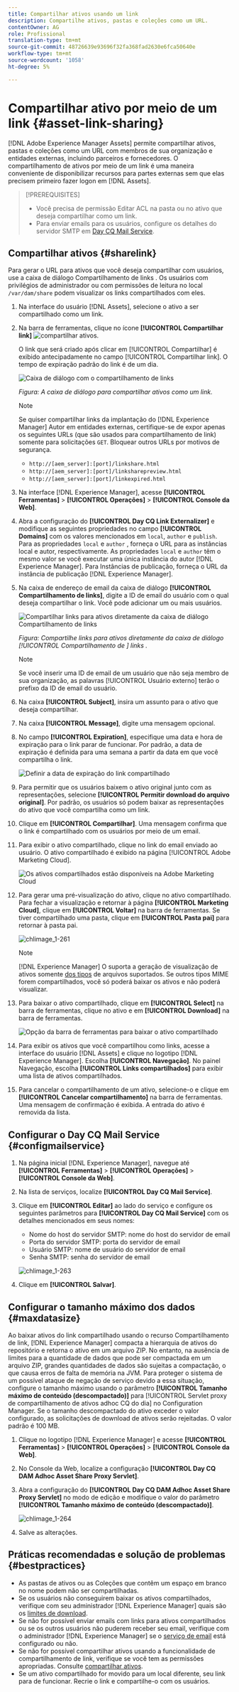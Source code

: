 ```yaml
---
title: Compartilhar ativos usando um link
description: Compartilhe ativos, pastas e coleções como um URL.
contentOwner: AG
role: Profissional
translation-type: tm+mt
source-git-commit: 48726639e93696f32fa368fad2630e6fca50640e
workflow-type: tm+mt
source-wordcount: '1058'
ht-degree: 5%

---
```



# Compartilhar ativo por meio de um link {#asset-link-sharing}

[!DNL Adobe Experience Manager Assets] permite compartilhar ativos, pastas e coleções como um URL com membros de sua organização e entidades externas, incluindo parceiros e fornecedores. O compartilhamento de ativos por meio de um link é uma maneira conveniente de disponibilizar recursos para partes externas sem que elas precisem primeiro fazer logon em [!DNL Assets].

>[!PREREQUISITES]
>
>* Você precisa de permissão Editar ACL na pasta ou no ativo que deseja compartilhar como um link.
>* Para enviar emails para os usuários, configure os detalhes do servidor SMTP em [Day CQ Mail Service](#configmailservice).


## Compartilhar ativos {#sharelink}

Para gerar o URL para ativos que você deseja compartilhar com usuários, use a caixa de diálogo Compartilhamento de links . Os usuários com privilégios de administrador ou com permissões de leitura no local `/var/dam/share` podem visualizar os links compartilhados com eles.

1. Na interface do usuário [!DNL Assets], selecione o ativo a ser compartilhado como um link.
1. Na barra de ferramentas, clique no ícone **[!UICONTROL Compartilhar link]** ![compartilhar ativos](assets/do-not-localize/assets_share.png).

   O link que será criado após clicar em [!UICONTROL Compartilhar] é exibido antecipadamente no campo [!UICONTROL Compartilhar link]. O tempo de expiração padrão do link é de um dia.

   ![Caixa de diálogo com o compartilhamento de links](assets/Link-sharing-dialog-box.png)

   *Figura: A caixa de diálogo para compartilhar ativos como um link.*

   >[!NOTE]
   >
   >Se quiser compartilhar links da implantação do [!DNL Experience Manager] Autor em entidades externas, certifique-se de expor apenas os seguintes URLs (que são usados para compartilhamento de link) somente para solicitações `GET`. Bloquear outros URLs por motivos de segurança.
   >
   >* `http://[aem_server]:[port]/linkshare.html`
   >* `http://[aem_server]:[port]/linksharepreview.html`
   >* `http://[aem_server]:[port]/linkexpired.html`


1. Na interface [!DNL Experience Manager], acesse **[!UICONTROL Ferramentas]** > **[!UICONTROL Operações]** > **[!UICONTROL Console da Web]**.

1. Abra a configuração do **[!UICONTROL Day CQ Link Externalizer]** e modifique as seguintes propriedades no campo **[!UICONTROL Domains]** com os valores mencionados em `local`, `author` e `publish`. Para as propriedades `local` e `author` , forneça o URL para as instâncias local e autor, respectivamente. As propriedades `local` e `author` têm o mesmo valor se você executar uma única instância do autor [!DNL Experience Manager]. Para Instâncias de publicação, forneça o URL da instância de publicação [!DNL Experience Manager].

1. Na caixa de endereço de email da caixa de diálogo **[!UICONTROL Compartilhamento de links]**, digite a ID de email do usuário com o qual deseja compartilhar o link. Você pode adicionar um ou mais usuários.

   ![Compartilhar links para ativos diretamente da caixa de diálogo Compartilhamento de links](assets/Asset-Sharing-LinkShareDialog.png)

   *Figura: Compartilhe links para ativos diretamente da caixa de diálogo  [!UICONTROL Compartilhamento de ] links .*

   >[!NOTE]
   >
   >Se você inserir uma ID de email de um usuário que não seja membro de sua organização, as palavras [!UICONTROL Usuário externo] terão o prefixo da ID de email do usuário.

1. Na caixa **[!UICONTROL Subject]**, insira um assunto para o ativo que deseja compartilhar.

1. Na caixa **[!UICONTROL Message]**, digite uma mensagem opcional.

1. No campo **[!UICONTROL Expiration]**, especifique uma data e hora de expiração para o link parar de funcionar. Por padrão, a data de expiração é definida para uma semana a partir da data em que você compartilha o link.

   ![Definir a data de expiração do link compartilhado](assets/Set-shared-link-expiration.png)

1. Para permitir que os usuários baixem o ativo original junto com as representações, selecione **[!UICONTROL Permitir download do arquivo original]**. Por padrão, os usuários só podem baixar as representações do ativo que você compartilha como um link.

1. Clique em **[!UICONTROL Compartilhar]**. Uma mensagem confirma que o link é compartilhado com os usuários por meio de um email.

1. Para exibir o ativo compartilhado, clique no link do email enviado ao usuário. O ativo compartilhado é exibido na página [!UICONTROL Adobe Marketing Cloud].

   ![Os ativos compartilhados estão disponíveis na Adobe Marketing Cloud](assets/chlimage_1-545.png)

1. Para gerar uma pré-visualização do ativo, clique no ativo compartilhado. Para fechar a visualização e retornar à página **[!UICONTROL Marketing Cloud]**, clique em **[!UICONTROL Voltar]** na barra de ferramentas. Se tiver compartilhado uma pasta, clique em **[!UICONTROL Pasta pai]** para retornar à pasta pai.

   ![chlimage_1-261](assets/chlimage_1-546.png)

   >[!NOTE]
   >
   >[!DNL Experience Manager] O suporta a geração de visualização de ativos somente  [dos tipos](/help/assets/assets-formats.md) de arquivos suportados. Se outros tipos MIME forem compartilhados, você só poderá baixar os ativos e não poderá visualizar.

1. Para baixar o ativo compartilhado, clique em **[!UICONTROL Select]** na barra de ferramentas, clique no ativo e em **[!UICONTROL Download]** na barra de ferramentas.

   ![Opção da barra de ferramentas para baixar o ativo compartilhado](assets/chlimage_1-547.png)

1. Para exibir os ativos que você compartilhou como links, acesse a interface do usuário [!DNL Assets] e clique no logotipo [!DNL Experience Manager]. Escolha **[!UICONTROL Navegação]**. No painel Navegação, escolha **[!UICONTROL Links compartilhados]** para exibir uma lista de ativos compartilhados.

1. Para cancelar o compartilhamento de um ativo, selecione-o e clique em **[!UICONTROL Cancelar compartilhamento]** na barra de ferramentas. Uma mensagem de confirmação é exibida. A entrada do ativo é removida da lista.

## Configurar o Day CQ Mail Service {#configmailservice}

1. Na página inicial [!DNL Experience Manager], navegue até **[!UICONTROL Ferramentas]** > **[!UICONTROL Operações]** > **[!UICONTROL Console da Web]**.
1. Na lista de serviços, localize **[!UICONTROL Day CQ Mail Service]**.
1. Clique em **[!UICONTROL Editar]** ao lado do serviço e configure os seguintes parâmetros para **[!UICONTROL Day CQ Mail Service]** com os detalhes mencionados em seus nomes:

   * Nome do host do servidor SMTP: nome do host do servidor de email
   * Porta do servidor SMTP: porta do servidor de email
   * Usuário SMTP: nome de usuário do servidor de email
   * Senha SMTP: senha do servidor de email

   ![chlimage_1-263](assets/chlimage_1-548.png)

1. Clique em **[!UICONTROL Salvar]**.

## Configurar o tamanho máximo dos dados {#maxdatasize}

Ao baixar ativos do link compartilhado usando o recurso Compartilhamento de link, [!DNL Experience Manager] compacta a hierarquia de ativos do repositório e retorna o ativo em um arquivo ZIP. No entanto, na ausência de limites para a quantidade de dados que pode ser compactada em um arquivo ZIP, grandes quantidades de dados são sujeitas a compactação, o que causa erros de falta de memória na JVM. Para proteger o sistema de um possível ataque de negação de serviço devido a essa situação, configure o tamanho máximo usando o parâmetro **[!UICONTROL Tamanho máximo de conteúdo (descompactado)]** para [!UICONTROL Servlet proxy de compartilhamento de ativos adhoc CQ do dia] no Configuration Manager. Se o tamanho descompactado do ativo exceder o valor configurado, as solicitações de download de ativos serão rejeitadas. O valor padrão é 100 MB.

1. Clique no logotipo [!DNL Experience Manager] e acesse **[!UICONTROL Ferramentas]** > **[!UICONTROL Operações]** > **[!UICONTROL Console da Web]**.
1. No Console da Web, localize a configuração **[!UICONTROL Day CQ DAM Adhoc Asset Share Proxy Servlet]**.
1. Abra a configuração do **[!UICONTROL Day CQ DAM Adhoc Asset Share Proxy Servlet]** no modo de edição e modifique o valor do parâmetro **[!UICONTROL Tamanho máximo de conteúdo (descompactado)]**.

   ![chlimage_1-264](assets/chlimage_1-549.png)

1. Salve as alterações.

## Práticas recomendadas e solução de problemas {#bestpractices}

* As pastas de ativos ou as Coleções que contêm um espaço em branco no nome podem não ser compartilhadas.
* Se os usuários não conseguirem baixar os ativos compartilhados, verifique com seu administrador [!DNL Experience Manager] quais são os [limites de download](#maxdatasize).
* Se não for possível enviar emails com links para ativos compartilhados ou se os outros usuários não puderem receber seu email, verifique com o administrador [!DNL Experience Manager] se o [serviço de email](#configmailservice) está configurado ou não.
* Se não for possível compartilhar ativos usando a funcionalidade de compartilhamento de link, verifique se você tem as permissões apropriadas. Consulte [compartilhar ativos](#sharelink).
* Se um ativo compartilhado for movido para um local diferente, seu link para de funcionar. Recrie o link e compartilhe-o com os usuários.
